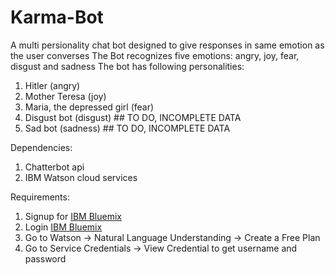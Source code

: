 # Karma-Bot
A multi persionality chat bot designed to give responses in same emotion as the user converses
The Bot recognizes five emotions: angry, joy, fear, disgust and sadness
The bot has following personalities:
 1. Hitler (angry)
 2. Mother Teresa (joy)
 3. Maria, the depressed girl (fear)
 4. Disgust bot (disgust)  ## TO DO, INCOMPLETE DATA
 5. Sad bot (sadness)      ## TO DO, INCOMPLETE DATA

Dependencies: 
 1. Chatterbot api
 2. IBM Watson cloud services

Requirements:
 1. Signup for [IBM Bluemix](https://console.bluemix.net/registration/?target=/catalog/services/alchemyapi/)
 2. Login [IBM Bluemix](https://idaas.iam.ibm.com/idaas/mtfim/sps/authsvcPolicyId=urn:ibm:security:authentication:asf:basicldapuser)
 3. Go to Watson -> Natural Language Understanding -> Create a Free Plan
 4. Go to Service Credentials -> View Credential to get username and password
